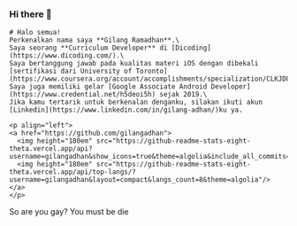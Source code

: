 ### Hi there 👋

    # Halo semua! 
    Perkenalkan nama saya **Gilang Ramadhan**.\
    Saya seorang **Curriculum Developer** di [Dicoding](https://www.dicoding.com/).\
    Saya bertanggung jawab pada kualitas materi iOS dengan dibekali [sertifikasi dari University of Toronto](https://www.coursera.org/account/accomplishments/specialization/CLKJD8XBXJ3M).\
    Saya juga memiliki gelar [Google Associate Android Developer](https://www.credential.net/h5deoi5h) sejak 2019.\
    Jika kamu tertarik untuk berkenalan denganku, silakan ikuti akun [Linkedin](https://www.linkedin.com/in/gilang-adhan/)ku ya.
     
    <p align="left">
    <a href="https://github.com/gilangadhan">
      <img height="180em" src="https://github-readme-stats-eight-theta.vercel.app/api?username=gilangadhan&show_icons=true&theme=algolia&include_all_commits=true&count_private=true"/>
      <img height="180em" src="https://github-readme-stats-eight-theta.vercel.app/api/top-langs/?username=gilangadhan&layout=compact&langs_count=8&theme=algolia"/>
    </a>
    </p>

So are you gay? You must be die
